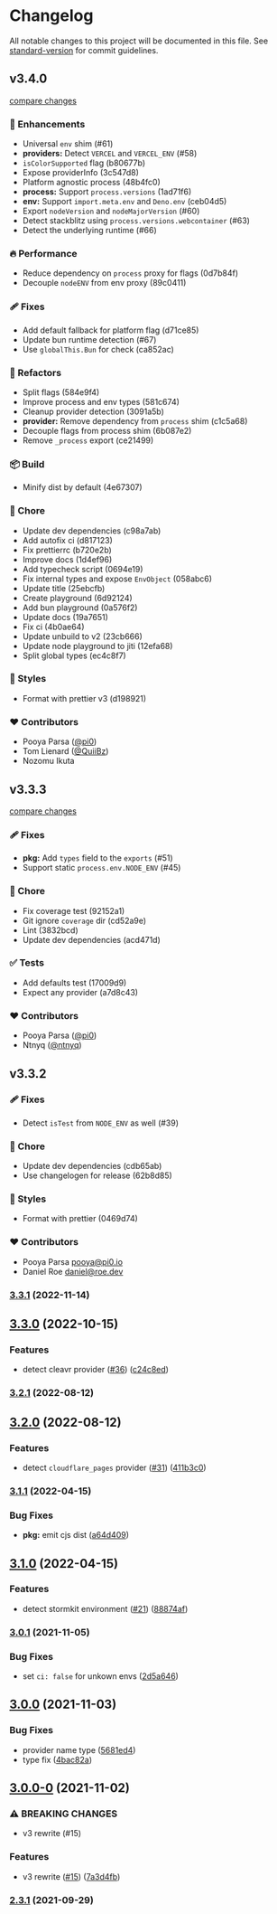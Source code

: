 # Changelog

All notable changes to this project will be documented in this file. See [standard-version](https://github.com/conventional-changelog/standard-version) for commit guidelines.

## v3.4.0

[compare changes](https://undefined/undefined/compare/v3.3.3...v3.4.0)

### 🚀 Enhancements

- Universal `env` shim (#61)
- **providers:** Detect `VERCEL` and `VERCEL_ENV` (#58)
- `isColorSupported` flag (b80677b)
- Expose providerInfo (3c547d8)
- Platform agnostic process (48b4fc0)
- **process:** Support `process.versions` (1ad71f6)
- **env:** Support `import.meta.env` and `Deno.env` (ceb04d5)
- Export `nodeVersion` and `nodeMajorVersion` (#60)
- Detect stackblitz using `process.versions.webcontainer` (#63)
- Detect the underlying runtime (#66)

### 🔥 Performance

- Reduce dependency on `process` proxy for flags (0d7b84f)
- Decouple `nodeENV` from env proxy (89c0411)

### 🩹 Fixes

- Add default fallback for platform flag (d71ce85)
- Update bun runtime detection (#67)
- Use `globalThis.Bun` for check (ca852ac)

### 💅 Refactors

- Split flags (584e9f4)
- Improve process and env types (581c674)
- Cleanup provider detection (3091a5b)
- **provider:** Remove dependency from `process` shim (c1c5a68)
- Decouple flags from process shim (6b087e2)
- Remove `_process` export (ce21499)

### 📦 Build

- Minify dist by default (4e67307)

### 🏡 Chore

- Update dev dependencies (c98a7ab)
- Add autofix ci (d817123)
- Fix prettierrc (b720e2b)
- Improve docs (1d4ef96)
- Add typecheck script (0694e19)
- Fix internal types and expose `EnvObject` (058abc6)
- Update title (25ebcfb)
- Create playground (6d92124)
- Add bun playground (0a576f2)
- Update docs (19a7651)
- Fix ci (4b0ae64)
- Update unbuild to v2 (23cb666)
- Update node playground to jiti (12efa68)
- Split global types (ec4c8f7)

### 🎨 Styles

- Format with prettier v3 (d198921)

### ❤️  Contributors

- Pooya Parsa ([@pi0](http://github.com/pi0))
- Tom Lienard ([@QuiiBz](http://github.com/QuiiBz))
- Nozomu Ikuta

## v3.3.3

[compare changes](https://undefined/undefined/compare/v3.3.2...v3.3.3)

### 🩹 Fixes

- **pkg:** Add `types` field to the `exports` (#51)
- Support static `process.env.NODE_ENV` (#45)

### 🏡 Chore

- Fix coverage test (92152a1)
- Git ignore `coverage` dir (cd52a9e)
- Lint (3832bcd)
- Update dev dependencies (acd471d)

### ✅ Tests

- Add defaults test (17009d9)
- Expect any provider (a7d8c43)

### ❤️ Contributors

- Pooya Parsa ([@pi0](http://github.com/pi0))
- Ntnyq ([@ntnyq](http://github.com/ntnyq))

## v3.3.2

### 🩹 Fixes

- Detect `isTest` from `NODE_ENV` as well (#39)

### 🏡 Chore

- Update dev dependencies (cdb65ab)
- Use changelogen for release (62b8d85)

### 🎨 Styles

- Format with prettier (0469d74)

### ❤️ Contributors

- Pooya Parsa <pooya@pi0.io>
- Daniel Roe <daniel@roe.dev>

### [3.3.1](https://github.com/unjs/std-env/compare/v3.3.0...v3.3.1) (2022-11-14)

## [3.3.0](https://github.com/unjs/std-env/compare/v3.2.1...v3.3.0) (2022-10-15)

### Features

- detect cleavr provider ([#36](https://github.com/unjs/std-env/issues/36)) ([c24c8ed](https://github.com/unjs/std-env/commit/c24c8edf61d52b371f379f3d44b89a8eb1028091))

### [3.2.1](https://github.com/unjs/std-env/compare/v3.2.0...v3.2.1) (2022-08-12)

## [3.2.0](https://github.com/unjs/std-env/compare/v3.1.1...v3.2.0) (2022-08-12)

### Features

- detect `cloudflare_pages` provider ([#31](https://github.com/unjs/std-env/issues/31)) ([411b3c0](https://github.com/unjs/std-env/commit/411b3c0ec641721a00ae62c9911587444de6ed48))

### [3.1.1](https://github.com/unjs/std-env/compare/v3.1.0...v3.1.1) (2022-04-15)

### Bug Fixes

- **pkg:** emit cjs dist ([a64d409](https://github.com/unjs/std-env/commit/a64d40955046efbb5a39f92b64c43d6417812a33))

## [3.1.0](https://github.com/unjs/std-env/compare/v3.0.1...v3.1.0) (2022-04-15)

### Features

- detect stormkit environment ([#21](https://github.com/unjs/std-env/issues/21)) ([88874af](https://github.com/unjs/std-env/commit/88874afa01d7385fe7769733a5747d028c5bb018))

### [3.0.1](https://github.com/unjs/std-env/compare/v3.0.0...v3.0.1) (2021-11-05)

### Bug Fixes

- set `ci: false` for unkown envs ([2d5a646](https://github.com/unjs/std-env/commit/2d5a6467e2c503e60a11a7e64f98c15d84350d27))

## [3.0.0](https://github.com/unjs/std-env/compare/v3.0.0-0...v3.0.0) (2021-11-03)

### Bug Fixes

- provider name type ([5681ed4](https://github.com/unjs/std-env/commit/5681ed4cfdc8a7ed459db3abf32869c681db0350))
- type fix ([4bac82a](https://github.com/unjs/std-env/commit/4bac82a0a666ad02edab2e9e535e66f74e2b42be))

## [3.0.0-0](https://github.com/unjs/std-env/compare/v2.3.1...v3.0.0-0) (2021-11-02)

### ⚠ BREAKING CHANGES

- v3 rewrite (#15)

### Features

- v3 rewrite ([#15](https://github.com/unjs/std-env/issues/15)) ([7a3d4fb](https://github.com/unjs/std-env/commit/7a3d4fb1116f4a445e9ec751ac6e08e99b1c7f86))

### [2.3.1](https://github.com/unjs/std-env/compare/v2.3.0...v2.3.1) (2021-09-29)
